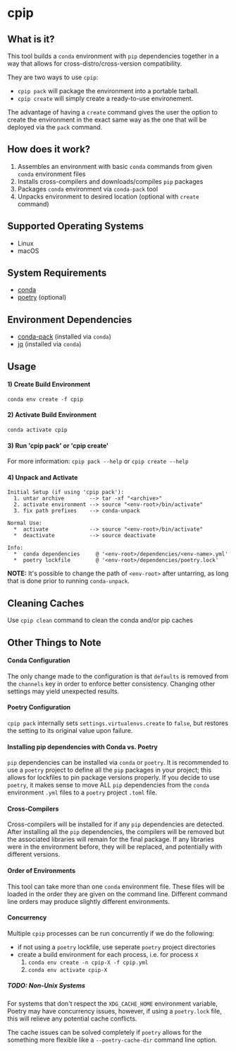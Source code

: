 # cpip

## What is it?
This tool builds a `conda` environment with `pip` dependencies together
in a way that allows for cross-distro/cross-version compatibility.

They are two ways to use `cpip`:

- `cpip pack` will package the environment into a portable tarball.
- `cpip create` will simply create a ready-to-use environement.

The advantage of having a `create` command gives the user the option
to create the environment in the exact same way as the one that will
be deployed via the `pack` command.

## How does it work?
1. Assembles an environment with basic `conda` commands from
given `conda` environment files
1. Installs cross-compilers and downloads/compiles `pip` packages
1. Packages `conda` environment via `conda-pack` tool
1. Unpacks environment to desired location (optional with `create` command)

## Supported Operating Systems
- Linux
- macOS

## System Requirements
- [conda](https://conda.io/docs/)
- [poetry](https://poetry.eustace.io/docs/) (optional)

## Environment Dependencies
- [conda-pack](https://conda.github.io/conda-pack/) (installed via `conda`)
- [jq](https://stedolan.github.io/jq/) (installed via `conda`)

## Usage

#### 1) Create Build Environment
`conda env create -f cpip`

#### 2) Activate Build Environment
`conda activate cpip`

#### 3) Run 'cpip pack' or 'cpip create'
For more information: `cpip pack --help` or `cpip create --help`

#### 4) Unpack and Activate
    Initial Setup (if using 'cpip pack'):
      1. untar archive        --> tar -xf "<archive>"
      2. activate environment --> source "<env-root>/bin/activate"
      3. fix path prefixes    --> conda-unpack
    
    Normal Use:
      *  activate             --> source "<env-root>/bin/activate"
      *  deactivate           --> source deactivate

    Info:
      *  conda dependencies     @ '<env-root>/dependencies/<env-name>.yml'
      *  poetry lockfile        @ '<env-root>/dependencies/poetry.lock'

**NOTE:** It's possible to change the path of `<env-root>` after
untarring, as long that is done prior to running `conda-unpack`.

## Cleaning Caches
Use `cpip clean` command to clean the conda and/or pip caches

## Other Things to Note

#### Conda Configuration
The only change made to the configuration is that `defaults`
is removed from the `channels` key in order to enforce better
consistency. Changing other settings may yield unexpected results.

#### Poetry Configuration
`cpip pack` internally sets `settings.virtualenvs.create` to `false`,
but restores the setting to its original value upon failure.

#### Installing pip dependencies with Conda vs. Poetry
`pip` dependencies can be installed via `conda` or `poetry`.
It is recommended to use a `poetry` project to define all the `pip`
packages in your project; this allows for lockfiles to pin package
versions properly. If you decide to use `poetry`, it makes sense to
move ALL `pip` dependencies from the `conda` environment `.yml` files
to a `poetry` project `.toml` file.

#### Cross-Compilers
Cross-compilers will be installed for if any `pip` dependencies are
detected. After installing all the `pip` dependencies, the compilers
will be removed but the associated libraries will remain for the
final package. If any libraries were in the environment before,
they will be replaced, and potentially with different versions.

#### Order of Environments
This tool can take more than one `conda` environment file.
These files will be loaded in the order they are given on
the command line. Different command line orders may produce
slightly different environments.

#### Concurrency
Multiple `cpip` processes can be run concurrently if we do the following:

- if not using a `poetry` lockfile, use seperate `poetry` project directories
- create a build environment for each process, i.e. for process `X`
    1. `conda env create -n cpip-X -f cpip.yml`
    1. `conda env activate cpip-X`

##### TODO: Non-Unix Systems
For systems that don't respect the `XDG_CACHE_HOME` environment variable,
Poetry may have concurrency issues, however, if using a `poetry.lock` file,
this will relieve any potential cache conflicts.

The cache issues can be solved completely if `poetry` allows for the
something more flexible like a `--poetry-cache-dir` command line option.
